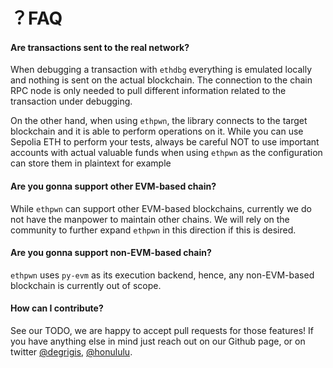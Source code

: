 

# ？FAQ #


#### Are transactions sent to the real network?
When debugging a transaction with `ethdbg` everything is emulated locally and nothing is sent on the actual blockchain.
The connection to the chain RPC node is only needed to pull different information related to the transaction under debugging.

On the other hand, when using `ethpwn`, the library connects to the target blockchain and it is able to perform
operations on it. While you can use Sepolia ETH to perform your tests, always be careful NOT to use important accounts
with actual valuable funds when using `ethpwn` as the configuration can store them in plaintext for example


#### Are you gonna support other EVM-based chain?
While `ethpwn` can support other EVM-based blockchains, currently we do not have the manpower to maintain other
chains. We will rely on the community to further expand `ethpwn` in this direction if this is desired.

#### Are you gonna support non-EVM-based chain?
`ethpwn` uses `py-evm` as its execution backend, hence, any non-EVM-based blockchain is currently out of scope.

#### How can I contribute?
See our TODO, we are happy to accept pull requests for those features! If you have anything else in mind just reach out
on our Github page, or on twitter [@degrigis](https://twitter.com/degrigis), [@honululu](https://twitter.com/dreselli).

